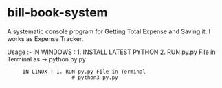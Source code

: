 # bill-book-system
A systematic console program for Getting Total Expense and Saving it. I works as Expense Tracker.

Usage :- IN WINDOWS : 1. INSTALL LATEST PYTHON 
                      2. RUN py.py File in Terminal as 
                          -> python py.py
                          
         IN LINUX : 1. RUN py.py File in Terminal
                         # python3 py.py
